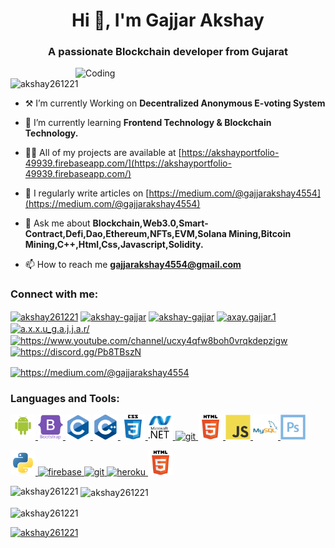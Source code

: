 

<h1 align="center">Hi 👋, I'm Gajjar Akshay</h1>
<h3 align="center">A passionate Blockchain developer from Gujarat</h3>
<img align="right" alt="Coding" width="400" src="https://cdn.dribbble.com/users/1162077/screenshots/3848914/programmer.gif">

<p align="left"> <img src="https://komarev.com/ghpvc/?username=akshay261221&label=Profile%20views&color=0e75b6&style=flat" alt="akshay261221" /> </p>

- ⚒️ I’m currently Working on **Decentralized Anonymous E-voting System**

- 🌱 I’m currently learning **Frontend Technology & Blockchain Technology.**

- 👨‍💻 All of my projects are available at [https://akshayportfolio-49939.firebaseapp.com/](https://akshayportfolio-49939.firebaseapp.com/)

- 📝 I regularly write articles on [https://medium.com/@gajjarakshay4554](https://medium.com/@gajjarakshay4554)

- 💬 Ask me about **Blockchain,Web3.0,Smart-Contract,Defi,Dao,Ethereum,NFTs,EVM,Solana Mining,Bitcoin Mining,C++,Html,Css,Javascript,Solidity.**

- 📫 How to reach me **gajjarakshay4554@gmail.com**

<h3 align="left">Connect with me:</h3>
<p align="left">
<a href="https://twitter.com/akshay261221" target="blank"><img align="center" src="https://raw.githubusercontent.com/rahuldkjain/github-profile-readme-generator/master/src/images/icons/Social/twitter.svg" alt="akshay261221" height="30" width="40" /></a>
<a href="https://www.linkedin.com/in/akshay-gajjar-0b279a212/" target="_blank"><img align="center" src="https://raw.githubusercontent.com/rahuldkjain/github-profile-readme-generator/master/src/images/icons/Social/linked-in-alt.svg" alt="akshay-gajjar" height="30" width="40" /></a>
<a href="https://stackoverflow.com/users/akshay-gajjar" target="blank"><img align="center" src="https://raw.githubusercontent.com/rahuldkjain/github-profile-readme-generator/master/src/images/icons/Social/stack-overflow.svg" alt="akshay-gajjar" height="30" width="40" /></a>
<a href="https://fb.com/axay.gajjar.1" target="blank"><img align="center" src="https://raw.githubusercontent.com/rahuldkjain/github-profile-readme-generator/master/src/images/icons/Social/facebook.svg" alt="axay.gajjar.1" height="30" width="40" /></a>
<a href="https://instagram.com/a.x.x.u_g.a.j.j.a.r/" target="blank"><img align="center" src="https://raw.githubusercontent.com/rahuldkjain/github-profile-readme-generator/master/src/images/icons/Social/instagram.svg" alt="a.x.x.u_g.a.j.j.a.r/" height="30" width="40" /></a>
<a href="https://youtube.com/channel/UCJSqZ0vPQVKaI9v7wlt1qlQ" target="blank"><img align="center" src="https://raw.githubusercontent.com/rahuldkjain/github-profile-readme-generator/master/src/images/icons/Social/youtube.svg" alt="https://www.youtube.com/channel/ucxy4qfw8boh0vrqkdepzigw" height="30" width="40" /></a>
<a href="https://discord.gg/https://discord.gg/Pb8TBszN" target="blank"><img align="center" src="https://raw.githubusercontent.com/rahuldkjain/github-profile-readme-generator/master/src/images/icons/Social/discord.svg" alt="https://discord.gg/Pb8TBszN" height="30" width="40" /></a>
</p>
<a href="https://medium.com/https://medium.com/@gajjarakshay4554" target="blank"><img align="center" src="https://raw.githubusercontent.com/rahuldkjain/github-profile-readme-generator/master/src/images/icons/Social/medium.svg" alt="https://medium.com/@gajjarakshay4554" height="30" width="40" /></a>

<h3 align="left">Languages and Tools:</h3>
<p align="left"> <a href="https://developer.android.com" target="_blank" rel="noreferrer"> <img src="https://raw.githubusercontent.com/devicons/devicon/master/icons/android/android-original-wordmark.svg" alt="android" width="40" height="40"/> </a> <a href="https://getbootstrap.com" target="_blank" rel="noreferrer"> <img src="https://raw.githubusercontent.com/devicons/devicon/master/icons/bootstrap/bootstrap-plain-wordmark.svg" alt="bootstrap" width="40" height="40"/> </a> <a href="https://www.cprogramming.com/" target="_blank" rel="noreferrer"> <img src="https://raw.githubusercontent.com/devicons/devicon/master/icons/c/c-original.svg" alt="c" width="40" height="40"/> </a> <a href="https://www.w3schools.com/cpp/" target="_blank" rel="noreferrer"> <img src="https://raw.githubusercontent.com/devicons/devicon/master/icons/cplusplus/cplusplus-original.svg" alt="cplusplus" width="40" height="40"/> </a> <a href="https://www.w3schools.com/css/" target="_blank" rel="noreferrer"> <img src="https://raw.githubusercontent.com/devicons/devicon/master/icons/css3/css3-original-wordmark.svg" alt="css3" width="40" height="40"/> </a> <a href="https://dotnet.microsoft.com/" target="_blank" rel="noreferrer"> <img src="https://raw.githubusercontent.com/devicons/devicon/master/icons/dot-net/dot-net-original-wordmark.svg" alt="dotnet" width="40" height="40"/> </a> <a href="https://git-scm.com/" target="_blank" rel="noreferrer"> <img src="https://www.vectorlogo.zone/logos/git-scm/git-scm-icon.svg" alt="git" width="40" height="40"/> </a> <a href="https://www.w3.org/html/" target="_blank" rel="noreferrer"> <img src="https://raw.githubusercontent.com/devicons/devicon/master/icons/html5/html5-original-wordmark.svg" alt="html5" width="40" height="40"/> </a> <a href="https://developer.mozilla.org/en-US/docs/Web/JavaScript" target="_blank" rel="noreferrer"> <img src="https://raw.githubusercontent.com/devicons/devicon/master/icons/javascript/javascript-original.svg" alt="javascript" width="40" height="40"/> </a> <a href="https://www.mysql.com/" target="_blank" rel="noreferrer"> <img src="https://raw.githubusercontent.com/devicons/devicon/master/icons/mysql/mysql-original-wordmark.svg" alt="mysql" width="40" height="40"/> </a> <a href="https://www.photoshop.com/en" target="_blank" rel="noreferrer"> <img src="https://raw.githubusercontent.com/devicons/devicon/master/icons/photoshop/photoshop-line.svg" alt="photoshop" width="40" height="40"/> </a> </p>
<a href="https://www.python.org" target="_blank" rel="noreferrer"> <img src="https://raw.githubusercontent.com/devicons/devicon/master/icons/python/python-original.svg" alt="python" width="40" height="40"/> </a> 
<a href="https://firebase.google.com/" target="_blank" rel="noreferrer"> <img src="https://www.vectorlogo.zone/logos/firebase/firebase-icon.svg" alt="firebase" width="40" height="40"/> </a> <a href="https://git-scm.com/" target="_blank" rel="noreferrer"> <img src="https://www.vectorlogo.zone/logos/git-scm/git-scm-icon.svg" alt="git" width="40" height="40"/> </a>
<a href="https://heroku.com" target="_blank" rel="noreferrer"> <img src="https://www.vectorlogo.zone/logos/heroku/heroku-icon.svg" alt="heroku" width="40" height="40"/> </a> <a href="https://www.w3.org/html/" target="_blank" rel="noreferrer"> <img src="https://raw.githubusercontent.com/devicons/devicon/master/icons/html5/html5-original-wordmark.svg" alt="html5" width="40" height="40"/> </a>


<p><img align="left" src="https://github-readme-stats.vercel.app/api/top-langs?username=akshay261221&show_icons=true&locale=en&layout=compact" alt="akshay261221" /></p>
<p>&nbsp;<img align="center" src="https://github-readme-stats.vercel.app/api?username=akshay261221&show_icons=true&locale=en" alt="akshay261221" /></p>
<p><img align="center" src="https://github-readme-streak-stats.herokuapp.com/?user=akshay261221&" alt="akshay261221" /></p>
<p align="left"> <a href="https://github.com/ryo-ma/github-profile-trophy"><img src="https://github-profile-trophy.vercel.app/?username=akshay261221" alt="akshay261221" /></a> </p>
<p align="left"> <a href="https://twitter.com/" target="blank"><img src="https://img.shields.io/twitter/follow/?logo=twitter&style=for-the-badge" alt="" /></a> </p>
